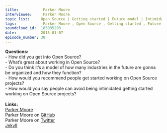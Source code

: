 ```yaml
--- 
title:           Parker Moore 
interviewee:     Parker Moore 
topic_list:     Open Source | Getting started | Future model | Intimidation
tags:            Parker Moore , Open Source , Getting started , Future model , Intimidation
soundcloud_id:  185035293
date:           2015-01-07
episode_number: 30
---
```


<p class="show_notes_display"><b>Questions:</b><br>- How did you get into Open Source?<br>- What’s great about working in Open Source?<br>- Do you think it’s a model of how many industries in the future are gonna be organized and how they function?<br>- How would you recommend people get started working on Open Source projects?<br>- How would you say people can avoid being intimidated getting started working on Open Source projects?<br><br><b>Links:</b><br><a rel="nofollow" target="_blank" href="https://byparker.com/">Parker Moore</a><br>Parker Moore on <a rel="nofollow" target="_blank" href="https://github.com/parkr">GitHub</a><br>Parker Moore on <a rel="nofollow" target="_blank" href="https://twitter.com/parkr">Twitter</a><br><a rel="nofollow" target="_blank" href="http://jekyllrb.com/">Jekyll</a><br><br></p>
